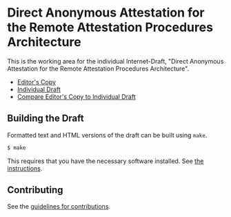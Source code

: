 # Direct Anonymous Attestation for the Remote Attestation Procedures Architecture

This is the working area for the individual Internet-Draft, "Direct Anonymous Attestation for the Remote Attestation Procedures Architecture".

* [Editor's Copy](https://ietf-rats.github.io/draft-birkholz-rats-daa/#go.draft-birkholz-rats-daa.html)
* [Individual Draft](https://datatracker.ietf.org/doc/html/draft-birkholz-rats-daa)
* [Compare Editor's Copy to Individual Draft](https://ietf-rats.github.io/draft-birkholz-rats-daa/#go.draft-birkholz-rats-daa.diff)

## Building the Draft

Formatted text and HTML versions of the draft can be built using `make`.

```sh
$ make
```

This requires that you have the necessary software installed.  See
[the instructions](https://github.com/martinthomson/i-d-template/blob/master/doc/SETUP.md).


## Contributing

See the
[guidelines for contributions](https://github.com/ietf-rats/draft-birkholz-rats-daa/blob/main/CONTRIBUTING.md).

